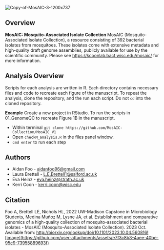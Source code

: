 ![Copy-of-MosAIC-3-1200x737](https://github.com/user-attachments/assets/ce5ea9d1-58da-47bb-b9f5-e1bfe06c07fc)

## Overview 
**MosAIC: Mosquito-Associated Isolate Collection**
MosAIC (Mosquito-Associated Isolate Collection), a resource consisting of 392 bacterial isolates from mosquitoes. These isolates come with extensive metadata and high-quality draft genome assemblies, publicly available for use by the scientific community. Please see https://kcoonlab.bact.wisc.edu/mosaic/ for more information. 

## Analysis Overview 
Scripts for each analysis are written in R. Each directory contains necessary files and code to recreate each figure of the manuscript. To repeat the analysis, clone the repository, and the run each script. Do not `cd` into the cloned repository. 

**Example**
Create a new project in RStudio. To run the scripts in 01_GenomeQC to recreate Figure 1B in the manuscript. 
* Within terminal `git clone https://github.com/MosAIC-Collection/MosAIC_V1`
* Open `checkM_analysis.R` in the files panel window.
* `cmd enter` to run each step

## Authors 
* Aidan Foo - aidanfoo96@gmail.com
* Laura Brettell - L.E.Brettell1@salford.ac.uk
* Eva Heinz - eva.heinz@strath.ac.uk
* Kerri Coon - kerri.coon@wisc.edu

## Citation 
Foo A, Brettell LE, Nichols HL, 2022 UW-Madison Capstone in Microbiology Students, Medina Muñoz M, Lysne JA, et al. Establishment and comparative genomics of a high-quality collection of mosquito-associated bacterial isolates - MosAIC (Mosquito-Associated Isolate Collection). 2023 Oct. Available from: http://biorxiv.org/lookup/doi/10.1101/2023.10.04.560816![image](https://github.com/user-attachments/assets/e7f3c8b3-4aee-40be-95c9-73955889693f)

